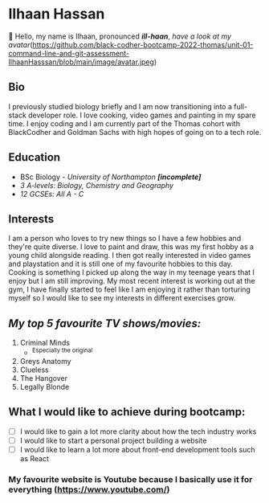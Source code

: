 # **Ilhaan Hassan**
👋 Hello, my name is Ilhaan, pronounced ***ill-haan***, *have a look at my avatar*(https://github.com/black-codher-bootcamp-2022-thomas/unit-01-command-line-and-git-assessment-IlhaanHasssan/blob/main/image/avatar.jpeg)

## Bio
I previously studied biology briefly and I am now transitioning into a full-stack developer role. I love cooking, video games and painting in my spare time. I enjoy coding and I am currently part of the Thomas cohort with BlackCodher and Goldman Sachs with high hopes of going on to a tech role.
## Education
- BSc Biology - *University of Northampton* ***[incomplete]***
- *3 A-levels*: *Biology, Chemistry and Geography*
- *12 GCSEs: *All A* - C*
## Interests
I am a person who loves to try new things so I have a few hobbies and they're quite diverse. I love to paint and draw, this was my first hobby as a young child alongside reading. I then got really interested in video games and playstation and it is still one of my favourite hobbies to this day. Cooking is something I picked up along the way in my teenage years that I enjoy but I am still improving. My most recent interest is working out at the gym, I have finally started to feel like I am enjoying it rather than torturing myself so I would like to see my interests in different exercises grow.
## ***My top 5 favourite TV shows/movies:***
1. Criminal Minds
    - <sup>Especially the original</sup>
2. Greys Anatomy
3. Clueless
4. The Hangover
5. Legally Blonde

## What I would like to achieve during bootcamp:
- [ ] I would like to gain a lot more clarity about how the tech industry works 
- [ ] I would like to start a personal project building a website
- [ ] I would like to learn a lot more about front-end development tools such as React

### My favourite website is Youtube because I basically use it for everything (https://www.youtube.com/)


